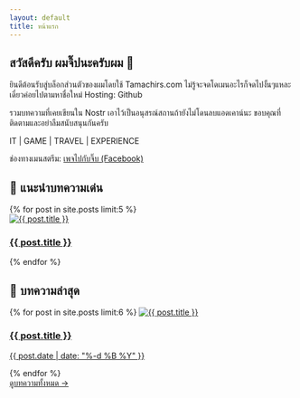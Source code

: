 ```yaml
---
layout: default
title: หน้าแรก
---
```


<div class="max-w-6xl mx-auto px-4 py-10 space-y-12">

  <!-- Intro -->
  <section class="text-center">
    <h1 class="text-3xl font-bold mb-2">สวัสดีครับ ผมจิ๊ปนะครับผม 👋</h1>
    <p class="text-lg text-gray-700">ยินดีต้อนรับสู่บล็อกส่วนตัวของผมโดยใช้ Tamachirs.com ไม่รู้จะจดโดเมนอะไรก็จดไปงั้นๆแหละ เดี๋ยวค่อยไปตามหาชื่อใหม่ Hosting: Github</p> 
    <p class="text-lg text-gray-700">รวมบทความที่เคยเขียนใน Nostr เอาไว้เป็นอนุสรณ์สถานถ้ายังไม่โดนลบแอดเคาน์นะ ขอบคุณที่ติดตามและอย่าลืมสนับสนุนกันครับ</p>
     <p class="text-lg text-gray-700 mt-5">IT | GAME | TRAVEL | EXPERIENCE </p>
      <p class="text-sm text-gray-700">ช่องทางเมนสตรีม: <a href="https://www.facebook.com/gowithjib" target="_blank" class="underline text-blue-800">เพจไปกับจิ๊บ (Facebook)</a></p>
    
  </section>


  <!-- Slideshow -->
  <section>
    <h2 class="text-2xl font-semibold mb-4">📸 แนะนำบทความเด่น</h2>
    <div class="relative overflow-hidden rounded-xl shadow">
      <div class="w-full h-64 relative">
        {% for post in site.posts limit:5 %}
          <div class="slide absolute inset-0 transition-opacity duration-700 opacity-0 {% if forloop.first %}opacity-100{% endif %}">
            <a href="{{ post.url | relative_url }}">
              <img src="{{ post.image | default: '/assets/images/default.jpg' }}" alt="{{ post.title }}"
                   class="w-full h-full object-cover rounded-xl" />
              <div class="absolute bottom-0 left-0 bg-black bg-opacity-50 text-white p-4 w-full">
                <h3 class="text-lg font-semibold">{{ post.title }}</h3>
              </div>
            </a>
          </div>
        {% endfor %}
      </div>
    </div>
    <script>
      // Basic slideshow script
      const slides = document.querySelectorAll('.slide');
      let current = 0;
      setInterval(() => {
        slides[current].classList.remove('opacity-100');
        slides[current].classList.add('opacity-0');
        current = (current + 1) % slides.length;
        slides[current].classList.remove('opacity-0');
        slides[current].classList.add('opacity-100');
      }, 5000);
    </script>
  </section>

  <!-- Latest Posts -->
  <section>
    <h2 class="text-2xl font-semibold mb-4">📰 บทความล่าสุด</h2>
    <div class="grid gap-6 sm:grid-cols-1 md:grid-cols-2 lg:grid-cols-3">
      {% for post in site.posts limit:6 %}
        <a href="{{ post.url | relative_url }}" class="block rounded-xl shadow overflow-hidden bg-white hover:shadow-lg transition">
          <img src="{{ post.image | default: '/assets/images/default.jpg' }}" alt="{{ post.title }}" class="w-full h-40 object-cover" />
          <div class="p-4">
            <h3 class="font-semibold text-lg text-gray-900 mb-1">{{ post.title }}</h3>
            <p class="text-sm text-gray-500">{{ post.date | date: "%-d %B %Y" }}</p>
          </div>
        </a>
      {% endfor %}
    </div>
  </section>

  <!-- View All Button -->
  <section class="text-center">
    <a href="/article/" class="inline-block w-full md:w-auto bg-blue-600 hover:bg-blue-700 text-white text-lg font-semibold px-8 py-3 rounded-xl transition">
      ดูบทความทั้งหมด →
    </a>
  </section>

</div>
